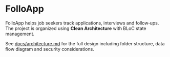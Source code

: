 # FolloApp

FolloApp helps job seekers track applications, interviews and follow‑ups. The project is organized using **Clean Architecture** with BLoC state management.

See [docs/architecture.md](docs/architecture.md) for the full design including folder structure, data flow diagram and security considerations.
